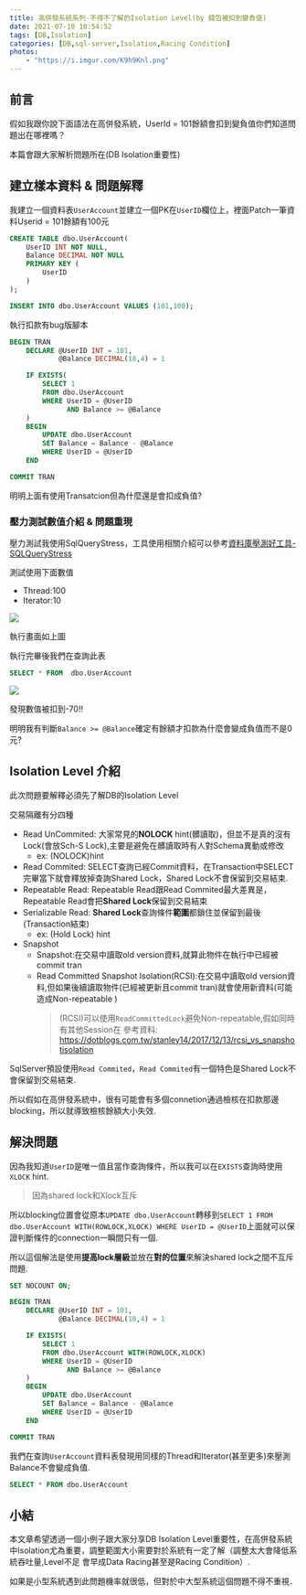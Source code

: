 ```yaml
---
title: 高併發系統系列-不得不了解的Isolation Level(by 錢包被扣到變負值)
date: 2021-07-10 10:54:52
tags: [DB,Isolation]
categories: [DB,sql-server,Isolation,Racing Condition]
photos: 
    - "https://i.imgur.com/K9h9Knl.png"
---
```


## 前言

假如我跟你說下面語法在高併發系統，UserId = 101餘額會扣到變負值你們知道問題出在哪裡嗎？

本篇會跟大家解析問題所在(DB Isolation重要性)

## 建立樣本資料 & 問題解釋

我建立一個資料表`UserAccount`並建立一個PK在`UserID`欄位上，裡面Patch一筆資料Userid = 101餘額有100元

```sql
CREATE TABLE dbo.UserAccount(
	UserID INT NOT NULL,
	Balance DECIMAL NOT NULL
	PRIMARY KEY (
		UserID
	)
);

INSERT INTO dbo.UserAccount VALUES (101,100);
```

執行扣款有bug版腳本

```sql
BEGIN TRAN
	DECLARE @UserID INT = 101,
			@Balance DECIMAL(18,4) = 1

	IF EXISTS(
		SELECT 1
		FROM dbo.UserAccount
		WHERE UserID = @UserID
			  AND Balance >= @Balance 
	)
	BEGIN
		UPDATE dbo.UserAccount
		SET Balance = Balance - @Balance
		WHERE UserID = @UserID
	END

COMMIT TRAN
```

明明上面有使用Transatcion但為什麼還是會扣成負值?

### 壓力測試數值介紹 & 問題重現

壓力測試我使用SqlQueryStress，工具使用相關介紹可以參考[資料庫壓測好工具-SQLQueryStress](https://isdaniel.github.io/sqlquerystress-intro/)

測試使用下面數值

* Thread:100
* Iterator:10

![](https://i.imgur.com/wpbx538.png)

執行畫面如上圖

執行完畢後我們在查詢此表

```sql
SELECT * FROM  dbo.UserAccount
```

![](https://i.imgur.com/Md6RyOY.png)

發現數值被扣到-70!!

明明我有判斷`Balance >= @Balance`確定有餘額才扣款為什麼會變成負值而不是0元?

## Isolation Level 介紹

此次問題要解釋必須先了解DB的Isolation Level

交易隔離有分四種

* Read UnCommited: 大家常見的**NOLOCK** hint(髒讀取)，但並不是真的沒有Lock(會放Sch-S Lock),主要是避免在髒讀取時有人對Schema異動或修改
  * ex: (NOLOCK)hint
* Read Commited: SELECT查詢已經Commit資料，在Transaction中SELECT完畢當下就會釋放掉查詢Shared Lock，Shared Lock不會保留到交易結束.
* Repeatable Read: Repeatable Read跟Read Commited最大差異是，Repeatable Read會把**Shared Lock**保留到交易結束
* Serializable Read: **Shared Lock**查詢條件**範圍**都鎖住並保留到最後(Transaction結束)
  * ex: (Hold Lock) hint
* Snapshot
  * Snapshot:在交易中讀取old version資料,就算此物件在執行中已經被commit tran
  * Read Committed Snapshot Isolation(RCSI):在交易中讀取old version資料,但如果後續讀取物件(已經被更新且commit tran)就會使用新資料(可能造成Non-repeatable )
    > (RCSI)可以使用`ReadCommittedLock`避免Non-repeatable,假如同時有其他Session在
    > 參考資料: https://dotblogs.com.tw/stanley14/2017/12/13/rcsi_vs_snapshotisolation

SqlServer預設使用`Read Commited`，`Read Commited`有一個特色是Shared Lock不會保留到交易結束.

所以假如在高併發系統中，很有可能會有多個connetion通過檢核在扣款那邊blocking，所以就導致檢核餘額大小失效.

## 解決問題

因為我知道`UserID`是唯一值且當作查詢條件，所以我可以在`EXISTS`查詢時使用`XLOCK` hint.

> 因為shared lock和Xlock互斥

所以blocking位置會從原本`UPDATE dbo.UserAccount`轉移到`SELECT 1 FROM dbo.UserAccount WITH(ROWLOCK,XLOCK) WHERE UserID = @UserID`上面就可以保證判斷條件的connection一瞬間只有一個.

所以這個解法是使用**提高lock層級**並放在**對的位置**來解決shared lock之間不互斥問題.

```SQL
SET NOCOUNT ON;

BEGIN TRAN
	DECLARE @UserID INT = 101,
			@Balance DECIMAL(18,4) = 1

	IF EXISTS(
		SELECT 1
		FROM dbo.UserAccount WITH(ROWLOCK,XLOCK)
		WHERE UserID = @UserID
			  AND Balance >= @Balance 
	)
	BEGIN
		UPDATE dbo.UserAccount
		SET Balance = Balance - @Balance
		WHERE UserID = @UserID
	END

COMMIT TRAN
```

我們在查詢`UserAccount`資料表發現用同樣的Thread和Iterator(甚至更多)來壓測Balance不會變成負值.

```sql
SELECT * FROM dbo.UserAccount
```

## 小結

本文章希望透過一個小例子跟大家分享DB Isolation Level重要性，在高併發系統中Isolation尤為重要，調整範圍大小需要對於系統有一定了解（調整太大會降低系統吞吐量,Level不足
會早成Data Racing甚至是Racing Condition）.

如果是小型系統遇到此問題機率就很低，但對於中大型系統這個問題不得不重視．
